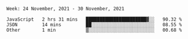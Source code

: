 <!--START_SECTION:waka-->
```text
Week: 24 November, 2021 - 30 November, 2021

JavaScript   2 hrs 31 mins   ██████████████████████▓░░   90.32 % 
JSON         14 mins         ██░░░░░░░░░░░░░░░░░░░░░░░   08.55 % 
Other        1 min           ▒░░░░░░░░░░░░░░░░░░░░░░░░   00.68 % 
```
<!--END_SECTION:waka-->
